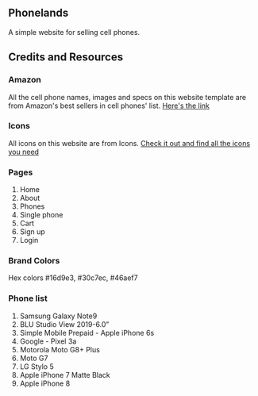 ## Phonelands

A simple website for selling cell phones.

## Credits and Resources

### Amazon

All the cell phone names, images and specs on this website template are from Amazon's best sellers in cell phones' list. [Here's the link](https://www.amazon.com/Best-Sellers-Cell-Phones/zgbs/wireless/7072561011)

### Icons

All icons on this website are from Icons. [Check it out and find all the icons you need](https://icons8.com/icons)

### Pages

1. Home
2. About
3. Phones
4. Single phone
5. Cart
6. Sign up
7. Login

### Brand Colors

Hex colors #16d9e3, #30c7ec, #46aef7

### Phone list

1. Samsung Galaxy Note9
2. BLU Studio View 2019-6.0”
3. Simple Mobile Prepaid - Apple iPhone 6s
4. Google - Pixel 3a
5. Motorola Moto G8+ Plus
6. Moto G7
7. LG Stylo 5
8. Apple iPhone 7 Matte Black
9. Apple iPhone 8

